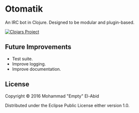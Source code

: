 # Otomatik

An IRC bot in Clojure. Designed to be modular and plugin-based.

[![Clojars Project](http://clojars.org/otomatik/latest-version.svg)](http://clojars.org/otomatik)

## Future Improvements

* Test suite.
* Improve logging.
* Improve documentation.

## License

Copyright © 2016 Mohammad "Empty" El-Abid

Distributed under the Eclipse Public License either version 1.0.

